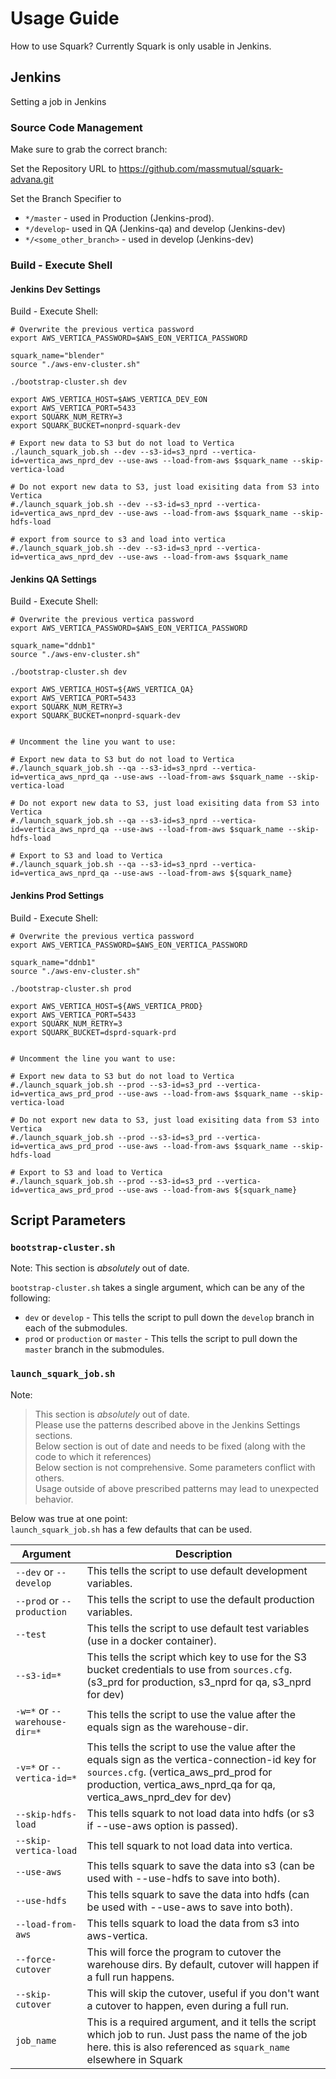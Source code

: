 # Usage Guide

How to use Squark? Currently Squark is only usable in Jenkins.

## Jenkins

Setting a job in Jenkins

### Source Code Management
Make sure to grab the correct branch:

Set the Repository URL to https://github.com/massmutual/squark-advana.git

Set the Branch Specifier to
* `*/master` - used in Production (Jenkins-prod).
* `*/develop`- used in QA (Jenkins-qa) and develop (Jenkins-dev)
* `*/<some_other_branch>` - used in develop (Jenkins-dev)

### Build - Execute Shell

#### Jenkins Dev Settings
Build - Execute Shell:
```
# Overwrite the previous vertica password
export AWS_VERTICA_PASSWORD=$AWS_EON_VERTICA_PASSWORD

squark_name="blender"
source "./aws-env-cluster.sh"

./bootstrap-cluster.sh dev

export AWS_VERTICA_HOST=$AWS_VERTICA_DEV_EON
export AWS_VERTICA_PORT=5433
export SQUARK_NUM_RETRY=3
export SQUARK_BUCKET=nonprd-squark-dev

# Export new data to S3 but do not load to Vertica
./launch_squark_job.sh --dev --s3-id=s3_nprd --vertica-id=vertica_aws_nprd_dev --use-aws --load-from-aws $squark_name --skip-vertica-load

# Do not export new data to S3, just load exisiting data from S3 into Vertica
#./launch_squark_job.sh --dev --s3-id=s3_nprd --vertica-id=vertica_aws_nprd_dev --use-aws --load-from-aws $squark_name --skip-hdfs-load

# export from source to s3 and load into vertica
#./launch_squark_job.sh --dev --s3-id=s3_nprd --vertica-id=vertica_aws_nprd_dev --use-aws --load-from-aws $squark_name 
```

#### Jenkins QA Settings
Build - Execute Shell:
```
# Overwrite the previous vertica password
export AWS_VERTICA_PASSWORD=$AWS_EON_VERTICA_PASSWORD

squark_name="ddnb1"
source "./aws-env-cluster.sh"

./bootstrap-cluster.sh dev

export AWS_VERTICA_HOST=${AWS_VERTICA_QA}
export AWS_VERTICA_PORT=5433
export SQUARK_NUM_RETRY=3
export SQUARK_BUCKET=nonprd-squark-dev


# Uncomment the line you want to use:

# Export new data to S3 but do not load to Vertica
#./launch_squark_job.sh --qa --s3-id=s3_nprd --vertica-id=vertica_aws_nprd_qa --use-aws --load-from-aws $squark_name --skip-vertica-load

# Do not export new data to S3, just load exisiting data from S3 into Vertica
#./launch_squark_job.sh --qa --s3-id=s3_nprd --vertica-id=vertica_aws_nprd_qa --use-aws --load-from-aws $squark_name --skip-hdfs-load

# Export to S3 and load to Vertica
#./launch_squark_job.sh --qa --s3-id=s3_nprd --vertica-id=vertica_aws_nprd_qa --use-aws --load-from-aws ${squark_name} 
```

#### Jenkins Prod Settings
Build - Execute Shell:
```
# Overwrite the previous vertica password
export AWS_VERTICA_PASSWORD=$AWS_EON_VERTICA_PASSWORD

squark_name="ddnb1"
source "./aws-env-cluster.sh"

./bootstrap-cluster.sh prod

export AWS_VERTICA_HOST=${AWS_VERTICA_PROD}
export AWS_VERTICA_PORT=5433
export SQUARK_NUM_RETRY=3
export SQUARK_BUCKET=dsprd-squark-prd


# Uncomment the line you want to use:

# Export new data to S3 but do not load to Vertica
#./launch_squark_job.sh --prod --s3-id=s3_prd --vertica-id=vertica_aws_prd_prod --use-aws --load-from-aws $squark_name --skip-vertica-load

# Do not export new data to S3, just load exisiting data from S3 into Vertica
#./launch_squark_job.sh --prod --s3-id=s3_prd --vertica-id=vertica_aws_prd_prod --use-aws --load-from-aws $squark_name --skip-hdfs-load

# Export to S3 and load to Vertica
#./launch_squark_job.sh --prod --s3-id=s3_prd --vertica-id=vertica_aws_prd_prod --use-aws --load-from-aws ${squark_name} 
```

## Script Parameters

### `bootstrap-cluster.sh`
Note: This section is _absolutely_ out of date. 

`bootstrap-cluster.sh` takes a single argument, which can be any of the following:
* `dev` or `develop` - This tells the script to pull down the `develop` branch in each of the submodules.
* `prod` or `production` or `master` - This tells the script to pull down the `master` branch in the submodules.

### `launch_squark_job.sh`
Note:
 > This section is _absolutely_ out of date. <br>
Please use the patterns described above in the Jenkins Settings sections. <br>
Below section is out of date and needs to be fixed (along with the code to which it references) <br>
Below section is not comprehensive. Some parameters conflict with others. <br>
Usage outside of above prescribed patterns may lead to unexpected behavior. <br>

 Below was true at one point: <br>
`launch_squark_job.sh` has a few defaults that can be used.

| Argument | Description|
|--- | --- |
|`--dev` or  `--develop` | This tells the script to use default development variables.|
|`--prod` or `--production` | This tells the script to use the default production variables.|
|`--test` | This tells the script to use default test variables (use in a docker container).|
|`--s3-id=*` | This tells the script which key to use for the S3 bucket credentials to use from `sources.cfg`. (s3_prd for production, s3_nprd for qa, s3_nprd for dev)|
|`-w=*` or `--warehouse-dir=*` | This tells the script to use the value after the equals sign as the warehouse-dir.|
|`-v=*` or `--vertica-id=*` | This tells the script to use the value after the equals sign as the vertica-connection-id key for `sources.cfg`. (vertica_aws_prd_prod for production, vertica_aws_nprd_qa for qa, vertica_aws_nprd_dev for dev)  |
|`--skip-hdfs-load` | This tells squark to not load data into hdfs (or s3 if --use-aws option is passed).|
|`--skip-vertica-load` | This tell squark to not load data into vertica.|
|`--use-aws` | This tells squark to save the data into s3 (can be used with --use-hdfs to save into both).|
|`--use-hdfs` | This tells squark to save the data into hdfs (can be used with --use-aws to save into both).|
| `--load-from-aws` | This tells squark to load the data from s3 into aws-vertica.|
| `--force-cutover` | This will force the program to cutover the warehouse dirs. By default, cutover will happen if a full run happens.|
| `--skip-cutover` | This will skip the cutover, useful if you don't want a cutover to happen, even during a full run.|
| `job_name` | This is a required argument, and it tells the script which job to run. Just pass the name of the job here. this is also referenced as `squark_name` elsewhere in Squark|
